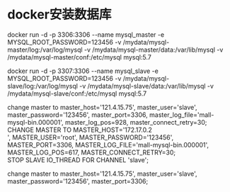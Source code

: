 # docker安装数据库
docker run -d -p 3306:3306 --name mysql_master -e MYSQL_ROOT_PASSWORD=123456 -v /mydata/mysql-master/log:/var/log/mysql -v /mydata/mysql-master/data:/var/lib/mysql -v /mydata/mysql-master/conf:/etc/mysql  mysql:5.7  

docker run -d -p 3307:3306 --name mysql_slave -e MYSQL_ROOT_PASSWORD=123456 -v /mydata/mysql-slave/log:/var/log/mysql -v /mydata/mysql-slave/data:/var/lib/mysql -v /mydata/mysql-slave/conf:/etc/mysql  mysql:5.7  

change master to master_host='121.4.15.75', master_user='slave', master_password='123456', master_port=3306, master_log_file='mall-mysql-bin.000001', master_log_pos=928, master_connect_retry=30;  
CHANGE MASTER TO MASTER_HOST='172.17.0.2  
', MASTER_USER='root', MASTER_PASSWORD='123456', MASTER_PORT=3306, MASTER_LOG_FILE='mall-mysql-bin.000001', MASTER_LOG_POS=617, MASTER_CONNECT_RETRY=30;  
STOP SLAVE IO_THREAD FOR CHANNEL 'slave';  



change master to master_host='121.4.15.75', master_user='slave', master_password='123456', master_port=3306;  
